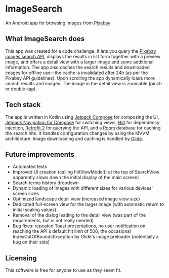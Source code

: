 # ImageSearch
An Android app for browsing images from [Pixabay](https://pixabay.com/)

## What ImageSearch does
This app was created for a code challenge. It lets you query the [Pixabay images search API](https://pixabay.com/api/docs/#api_search_images), displays the results in list form together with a preview image, and offers a detail view with a larger image and some additional information. The app also caches the search results and downloaded images for offline use--the cache is invalidated after 24h (as per the Pixabay API guidelines). Upon scrolling the app dynamically loads more search results and images. The image in the detail view is zoomable (pinch or double-tap).

## Tech stack
The app is written in Kotlin using [Jetpack Compose](https://developer.android.com/jetpack/compose) for composing the UI, [Jetpack Navigation for Compose](https://developer.android.com/jetpack/compose/navigation) for switching views, [Hilt](https://developer.android.com/training/dependency-injection/hilt-android) for dependency injection, [Retrofit 2](https://square.github.io/retrofit) for querying the API, and a [Room](https://developer.android.com/training/data-storage/room) database for caching the search hits. It handles configuration changes by using the MVVM architecture. Image downloading and caching is handled by [Glide](https://bumptech.github.io/glide).

## Future improvements
- Automated tests
- Improved UI creation (calling hiltViewModel() at the top of SearchView apparently slows down the initial display of the main screen)
- Search terms history dropdown
- Dynamic loading of images with different sizes for various devices' screen sizes
- Optimized landscape detail view (increased image view size)
- Dedicated full-screen view for the larger image (with automatic return to initial scaling values)
- Removal of the dialog leading to the detail view (was part of the requirements, but is not really needed)
- Bug fixes: repeated Toast presentations, no user notification on reaching the API's default hit limit of 500, the occasional IndexOutOfBoundsException by Glide's image preloader (potentially a bug on their side)

## Licensing
This software is free for anyone to use as they seem fit.
